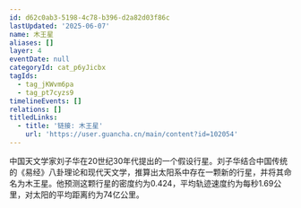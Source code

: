 ```yaml
---
id: d62c0ab3-5198-4c78-b396-d2a82d03f86c
lastUpdated: '2025-06-07'
name: 木王星
aliases: []
layer: 4
eventDate: null
categoryId: cat_p6yJicbx
tagIds:
  - tag_jKWvm6pa
  - tag_pt7cyzs9
timelineEvents: []
relations: []
titledLinks:
  - title: '链接: 木王星'
    url: 'https://user.guancha.cn/main/content?id=102054'
---
```

中国天文学家刘子华在20世纪30年代提出的一个假设行星。刘子华结合中国传统的《易经》八卦理论和现代天文学，推算出太阳系中存在一颗新的行星，并将其命名为木王星。他预测这颗行星的密度约为0.424，平均轨迹速度约为每秒1.69公里，对太阳的平均距离约为74亿公里。
